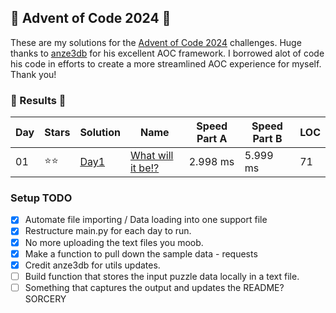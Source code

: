 ## 🎄 Advent of Code 2024 🎄

These are my solutions for the [Advent of Code 2024](https://adventofcode.com/2024) challenges. Huge thanks to [anze3db](https://github.com/anze3db) for his 
excellent AOC framework. I borrowed alot of code his code in efforts to create a more streamlined AOC experience for myself.  Thank you!

### 🎄 Results 🎄

| Day | Stars | Solution | Name                                                             | Speed Part A | Speed Part B | LOC |
| --- | ----- | ---- | ---------------------------------------------------------------- | ----- | ----- | --- | 
| 01  | ⭐⭐ | [Day1](https://github.com/Landcruiser87/AoC2023/blob/main/day1/day1.py) |[What will it be!?](https://adventofcode.com/2024/day/1) | 2.998 ms | 5.999 ms | 71 |


### Setup TODO 

- [x] Automate file importing / Data loading into one support file
- [x] Restructure main.py for each day to run. 
- [x] No more uploading the text files you moob.
- [x] Make a function to pull down the sample data - requests
- [x] Credit anze3db for utils updates.
- [ ] Build function that stores the input puzzle data locally in a text file. 
- [ ] Something that captures the output and updates the README? SORCERY
